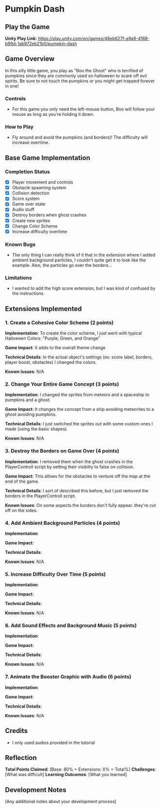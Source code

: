 # Pumpkin Dash

## Play the Game
**Unity Play Link**: https://play.unity.com/en/games/48eb627f-a9a9-4188-b99d-1ab972eb21b0/pumpkin-dash

## Game Overview
In this silly little game, you play as "Boo the Ghost" who is terrified of pumpkins since they are commonly used on halloween to scare off evil spirits. Be sure to not touch the pumpkins or you might get trapped forever in one! 

### Controls
- For this game you only need the left-mouse button, Boo will follow your mouse as long as you're holding it down.

### How to Play
- Fly around and avoid the pumpkins (and borders)! The difficulty will increase overtime.

## Base Game Implementation

### Completion Status
- [x] Player movement and controls
- [x] Obstacle spawning system
- [x] Collision detection
- [x] Score system
- [x] Game over state
- [x] Audio stuff
- [x] Destroy borders when ghost crashes
- [x] Create new sprites
- [x] Change Color Scheme
- [x] Increase difficulty overtime

### Known Bugs
- The only thing I can really think of it that in the extension where I added ambient background particles, I couldn't quite get it to look like the example. Also, the particles go over the borders...

### Limitations
- I wanted to add the high score extension, but I was kind of confused by the instructions.

## Extensions Implemented

### 1. Create a Cohesive Color Scheme (2 points)

**Implementation**: To create the color scheme, I just went with typical Halloween Colors: "Purple, Green, and Orange"

**Game Impact**: It adds to the overall theme change

**Technical Details**: In the actual object's settings (ex: score label, borders, player boost, obstacles) I changed the colors.

**Known Issues**: N/A


### 2. Change Your Entire Game Concept (3 points)

**Implementation**: I changed the sprites from meteors and a spaceship to pumpkins and a ghost.

**Game Impact**: It changes the concept from a ship avoiding meteorites to a ghost avoiding pumpkins.

**Technical Details**: I just switched the sprites out with some custom ones I made (using the basic shapes).

**Known Issues**: N/A


### 3. Destroy the Borders on Game Over (4 points)

**Implementation**: I removed them when the ghost crashes in the PlayerControll script by setting their visibilty to false on collision.

**Game Impact**: This allows for the obstacles to venture off the map at the end of the game.

**Technical Details**: I sort of described this before, but I just removed the borders in the PlayerControll script.

**Known Issues**: On some aspects the borders don't fully appear..they're cut off on the sides.


### 4. Add Ambient Background Particles (4 points)

**Implementation**: 

**Game Impact**:

**Technical Details**:

**Known Issues**: N/A


### 5. Increase Difficulty Over Time (5 points)

**Implementation**: 

**Game Impact**: 

**Technical Details**: 

**Known Issues**: N/A


### 6. Add Sound Effects and Background Music (5 points)

**Implementation**: 

**Game Impact**: 

**Technical Details**: 

**Known Issues**: N/A


### 7. Animate the Booster Graphic with Audio (6 points)

**Implementation**: 

**Game Impact**: 

**Technical Details**: 

**Known Issues**: N/A


## Credits
- I only used audios provided in the tutorial

## Reflection
**Total Points Claimed**: [Base: 80% + Extensions: X% = Total%]
**Challenges**: [What was difficult]
**Learning Outcomes**: [What you learned]

## Development Notes
[Any additional notes about your development process]
